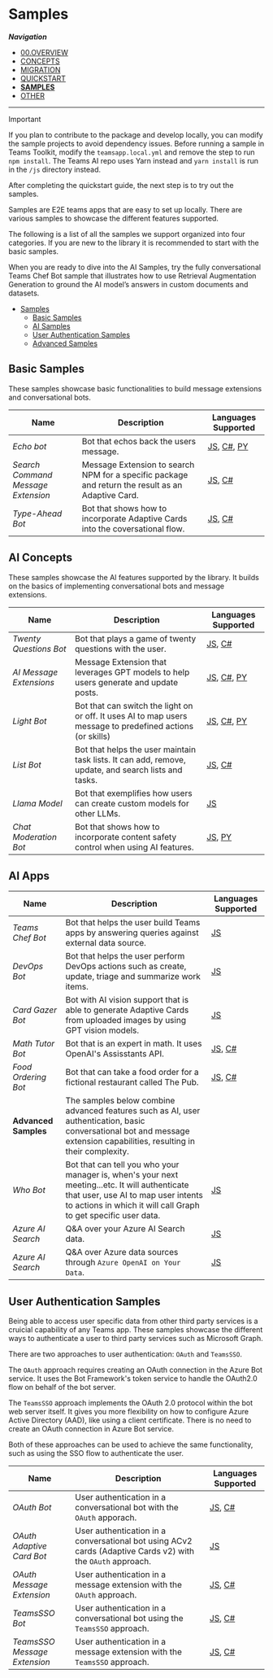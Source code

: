 # Samples

_**Navigation**_

- [00.OVERVIEW](./README.md)
- [CONCEPTS](./CONCEPTS/README.md)
- [MIGRATION](./MIGRATION/README.md)
- [QUICKSTART](./QUICKSTART.md)
- [**SAMPLES**](./SAMPLES.md)
- [OTHER](./OTHER/README.md)

---

> [!IMPORTANT]
> If you plan to contribute to the package and develop locally, you can modify the sample projects to avoid dependency issues. Before running a sample in Teams Toolkit, modify the `teamsapp.local.yml` and remove the step to run `npm install`. The Teams AI repo uses Yarn instead and `yarn install` is run in the `/js` directory instead.

After completing the quickstart guide, the next step is to try out the samples.

Samples are E2E teams apps that are easy to set up locally. There are various samples to showcase the different features supported.

The following is a list of all the samples we support organized into four categories. If you are new to the library it is recommended to start with the basic samples.

When you are ready to dive into the AI Samples, try the fully conversational Teams Chef Bot sample that illustrates how to use Retrieval Augmentation Generation to ground the AI model’s answers in custom documents and datasets.

- [Samples](#samples)
  - [Basic Samples](#basic-samples)
  - [AI Samples](#ai-samples)
  - [User Authentication Samples](#user-authentication-samples)
  - [Advanced Samples](#advanced-samples)

## Basic Samples

These samples showcase basic functionalities to build message extensions and conversational bots.

| Name                               | Description                                                                                       | Languages Supported                                                                                                                                                                                                                                                                   |
| ---------------------------------- | ------------------------------------------------------------------------------------------------- | ------------------------------------------------------------------------------------------------------------------------------------------------------------------------------------------------------------------------------------------------------------------------------------- |
| _Echo bot_                         | Bot that echos back the users message.                                                            | [JS](https://github.com/microsoft/teams-ai/tree/main/js/samples/01.getting-started/a.echoBot), [C#](https://github.com/microsoft/teams-ai/tree/main/dotnet/samples/01.messaging.echoBot), [PY](https://github.com/microsoft/teams-ai/tree/main/python/samples/01.messaging.a.echoBot) |
| _Search Command Message Extension_ | Message Extension to search NPM for a specific package and return the result as an Adaptive Card. | [JS](https://github.com/microsoft/teams-ai/tree/main/js/samples/02.teams-features/a.messageExtensions.searchCommand), [C#](https://github.com/microsoft/teams-ai/tree/main/dotnet/samples/02.messageExtensions.a.searchCommand)                                                       |
| _Type-Ahead Bot_                   | Bot that shows how to incorporate Adaptive Cards into the coversational flow.                     | [JS](https://github.com/microsoft/teams-ai/tree/main/js/samples/02.teams-features/b.adaptiveCards.typeAheadBot), [C#](https://github.com/microsoft/teams-ai/tree/main/dotnet/samples/03.adaptiveCards.a.typeAheadBot)                                                                 |

## AI Concepts

These samples showcase the AI features supported by the library. It builds on the basics of implementing conversational bots and message extensions.

| Name                    | Description                                                                                                | Languages Supported                                                                                                                                                                                                                                                                                                |
| ----------------------- | ---------------------------------------------------------------------------------------------------------- | ------------------------------------------------------------------------------------------------------------------------------------------------------------------------------------------------------------------------------------------------------------------------------------------------------------------ |
| _Twenty Questions Bot_  | Bot that plays a game of twenty questions with the user.                                                   | [JS](https://github.com/microsoft/teams-ai/tree/main/js/samples/03.ai-concepts/a.twentyQuestions), [C#](https://github.com/microsoft/teams-ai/tree/main/dotnet/samples/04.e.twentyQuestions)                                                                                                                       |
| _AI Message Extensions_ | Message Extension that leverages GPT models to help users generate and update posts.                       | [JS](https://github.com/microsoft/teams-ai/tree/main/js/samples/03.ai-concepts/b.AI-messageExtensions), [C#](https://github.com/microsoft/teams-ai/tree/main/dotnet/samples/04.ai.b.messageExtensions.gptME), [PY](https://github.com/microsoft/teams-ai/tree/main/python/samples/04.ai.b.messageExtensions.AI-ME) |
| _Light Bot_             | Bot that can switch the light on or off. It uses AI to map users message to predefined actions (or skills) | [JS](https://github.com/microsoft/teams-ai/tree/main/js/samples/03.ai-concepts/c.actionMapping-lightBot), [C#](https://github.com/microsoft/teams-ai/tree/main/dotnet/samples/04.ai.c.actionMapping.lightBot), [PY](https://github.com/microsoft/teams-ai/tree/main/python/samples/04.ai.c.actionMapping.lightBot) |
| _List Bot_              | Bot that helps the user maintain task lists. It can add, remove, update, and search lists and tasks.       | [JS](https://github.com/microsoft/teams-ai/tree/main/js/samples/03.ai-concepts/d.chainedActions-listBot), [C#](https://github.com/microsoft/teams-ai/tree/main/dotnet/samples/04.ai.d.chainedActions.listBot)                                                                                                      |
| _Llama Model_           | Bot that exemplifies how users can create custom models for other LLMs.                                    | [JS](https://github.com/microsoft/teams-ai/tree/main/js/samples/03.ai-concepts/e.customModel-LLAMA)                                                                                                                                                                                                                |
| _Chat Moderation Bot_   | Bot that shows how to incorporate content safety control when using AI features.                           | [JS](https://github.com/microsoft/teams-ai/tree/main/js/samples/03.ai-concepts/f.chatModeration), [PY](https://github.com/microsoft/teams-ai/tree/main/python/samples/05.chatModeration)                                                                                                                           |

## AI Apps

| Name                 | Description                                                                                                                                                                                             | Languages Supported                                                                                                                                                                              |
| -------------------- | ------------------------------------------------------------------------------------------------------------------------------------------------------------------------------------------------------- | ------------------------------------------------------------------------------------------------------------------------------------------------------------------------------------------------ |
| _Teams Chef Bot_     | Bot that helps the user build Teams apps by answering queries against external data source.                                                                                                             | [JS](https://github.com/microsoft/teams-ai/tree/main/js/samples/04.ai-apps/a.teamsChefBot)                                                                                                       |
| _DevOps Bot_         | Bot that helps the user perform DevOps actions such as create, update, triage and summarize work items.                                                                                                 | [JS](https://github.com/microsoft/teams-ai/tree/main/js/samples/04.ai-apps/b.devOpsBot)                                                                                                          |
| _Card Gazer Bot_     | Bot with AI vision support that is able to generate Adaptive Cards from uploaded images by using GPT vision models.                                                                                     | [JS](https://github.com/microsoft/teams-ai/tree/main/js/samples/04.ai-apps/c.vision-cardGazer)                                                                                                   |
| _Math Tutor Bot_     | Bot that is an expert in math. It uses OpenAI's Assisstants API.                                                                                                                                        | [JS](https://github.com/microsoft/teams-ai/tree/main/js/samples/04.ai-apps/d.assistants-mathBot), [C#](https://github.com/microsoft/teams-ai/tree/main/dotnet/samples/06.assistants.a.mathBot)   |
| _Food Ordering Bot_  | Bot that can take a food order for a fictional restaurant called The Pub.                                                                                                                               | [JS](https://github.com/microsoft/teams-ai/tree/main/js/samples/04.ai-apps/e.assistants-orderBot), [C#](https://github.com/microsoft/teams-ai/tree/main/dotnet/samples/06.assistants.b.orderBot) |
| **Advanced Samples** | The samples below combine advanced features such as AI, user authentication, basic conversational bot and message extension capabilities, resulting in their complexity.                                |                                                                                                                                                                                                  |
| _Who Bot_            | Bot that can tell you who your manager is, when's your next meeting...etc. It will authenticate that user, use AI to map user intents to actions in which it will call Graph to get specific user data. | [JS](https://github.com/microsoft/teams-ai/tree/main/js/samples/04.ai-apps/f.whoBot)                                                                                                             |
| _Azure AI Search_    | Q&A over your Azure AI Search data.                                                                                                                                                                     | [JS](https://github.com/microsoft/teams-ai/tree/main/js/samples/04.ai-apps/g.datasource-azureAISearch)                                                                                           |
| _Azure AI Search_    | Q&A over Azure data sources through `Azure OpenAI on Your Data`.                                                                                                                                        | [JS](https://github.com/microsoft/teams-ai/tree/main/js/samples/04.ai-apps/h.datasource-azureOpenAI)                                                                                             |

## User Authentication Samples

Being able to access user specific data from other third party services is a cruicial capability of any Teams app. These samples showcase the different ways to authenticate a user to third party services such as Microsoft Graph.

There are two approaches to user authentication: `OAuth` and `TeamsSSO`.

The `OAuth` approach requires creating an OAuth connection in the Azure Bot service. It uses the Bot Framework's token service to handle the OAuth2.0 flow on behalf of the bot server.

The `TeamsSSO` approach implements the OAuth 2.0 protocol within the bot web server itself. It gives you more flexibility on how to configure Azure Active Directory (AAD), like using a client certificate. There is no need to create an OAuth connection in Azure Bot service.

Both of these approaches can be used to achieve the same functionality, such as using the SSO flow to authenticate the user.

| Name                         | Description                                                                                                 | Languages Supported                                                                                                                                                                                                    |
| ---------------------------- | ----------------------------------------------------------------------------------------------------------- | ---------------------------------------------------------------------------------------------------------------------------------------------------------------------------------------------------------------------- |
| _OAuth Bot_                  | User authentication in a conversational bot with the `OAuth` apporach.                                      | [JS](https://github.com/microsoft/teams-ai/tree/main/js/samples/05.authentication/a.oauth-adaptiveCard), [C#](https://github.com/microsoft/teams-ai/tree/main/dotnet/samples/06.auth.oauth.bot)                        |
| _OAuth Adaptive Card Bot_    | User authentication in a conversational bot using ACv2 cards (Adaptive Cards v2) with the `OAuth` approach. | [JS](05.authentication/b.oauth-bot)                                                                                                                                                                                    |
| _OAuth Message Extension_    | User authentication in a message extension with the `OAuth` approach.                                       | [JS](https://github.com/microsoft/teams-ai/tree/main/js/samples/05.authentication/c.oauth-messageExtension), [C#](https://github.com/microsoft/teams-ai/tree/main/dotnet/samples/06.auth.oauth.messageExtension)       |
| _TeamsSSO Bot_               | User authentication in a conversational bot using the `TeamsSSO` approach.                                  | [JS](https://github.com/microsoft/teams-ai/tree/main/js/samples/06.auth.teamsSSO.bot), [C#](https://github.com/microsoft/teams-ai/tree/main/js/samples/05.authentication/d.teamsSSO-bot)                               |
| _TeamsSSO Message Extension_ | User authentication in a message extension with the `TeamsSSO` approach.                                    | [JS](https://github.com/microsoft/teams-ai/tree/main/js/samples/05.authentication/e.teamsSSO-messageExtension), [C#](https://github.com/microsoft/teams-ai/tree/main/dotnet/samples/06.auth.teamsSSO.messageExtension) |
